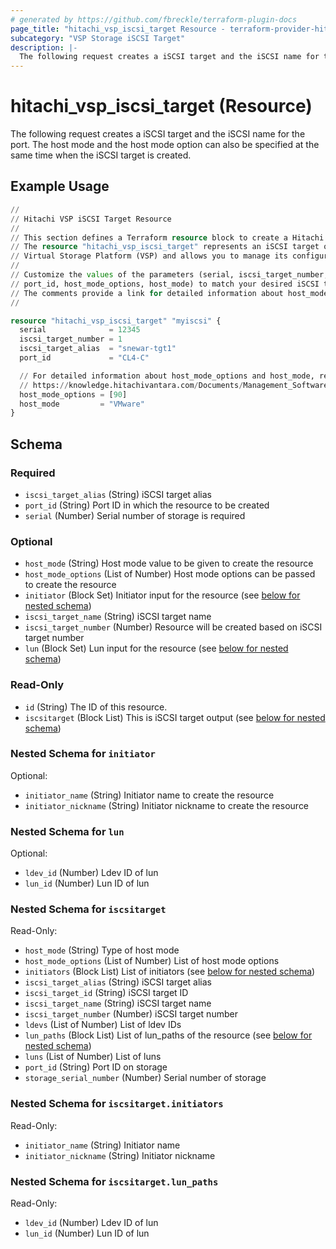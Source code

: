 ```yaml
---
# generated by https://github.com/fbreckle/terraform-plugin-docs
page_title: "hitachi_vsp_iscsi_target Resource - terraform-provider-hitachi"
subcategory: "VSP Storage iSCSI Target"
description: |-
  The following request creates a iSCSI target and the iSCSI name for the port. The host mode and the host mode option can also be specified at the same time when the iSCSI target is created.
---
```


# hitachi_vsp_iscsi_target (Resource)

The following request creates a iSCSI target and the iSCSI name for the port. The host mode and the host mode option can also be specified at the same time when the iSCSI target is created.

## Example Usage

```terraform
//
// Hitachi VSP iSCSI Target Resource
//
// This section defines a Terraform resource block to create a Hitachi VSP iSCSI target.
// The resource "hitachi_vsp_iscsi_target" represents an iSCSI target on a Hitachi
// Virtual Storage Platform (VSP) and allows you to manage its configuration using Terraform.
//
// Customize the values of the parameters (serial, iscsi_target_number, iscsi_target_alias,
// port_id, host_mode_options, host_mode) to match your desired iSCSI target configuration.
// The comments provide a link for detailed information about host_mode_options and host_mode.
//

resource "hitachi_vsp_iscsi_target" "myiscsi" {
  serial              = 12345
  iscsi_target_number = 1
  iscsi_target_alias  = "snewar-tgt1" 
  port_id             = "CL4-C"  

  // For detailed information about host_mode_options and host_mode, refer to:
  // https://knowledge.hitachivantara.com/Documents/Management_Software/SVOS/9.8.6/Volume_Management_-_VSP_E_Series/Host_Attachment/14_Host_modes_and_host_mode_options
  host_mode_options = [90]
  host_mode         = "VMware"
}
```

<!-- schema generated by tfplugindocs -->
## Schema

### Required

- `iscsi_target_alias` (String) iSCSI target alias
- `port_id` (String) Port ID in which the resource to be created
- `serial` (Number) Serial number of storage is required

### Optional

- `host_mode` (String) Host mode value to be given to create the resource
- `host_mode_options` (List of Number) Host mode options can be passed to create the resource
- `initiator` (Block Set) Initiator input for the resource (see [below for nested schema](#nestedblock--initiator))
- `iscsi_target_name` (String) iSCSI target name
- `iscsi_target_number` (Number) Resource will be created based on iSCSI target number
- `lun` (Block Set) Lun input for the resource (see [below for nested schema](#nestedblock--lun))

### Read-Only

- `id` (String) The ID of this resource.
- `iscsitarget` (Block List) This is iSCSI target output (see [below for nested schema](#nestedblock--iscsitarget))

<a id="nestedblock--initiator"></a>
### Nested Schema for `initiator`

Optional:

- `initiator_name` (String) Initiator name to create the resource
- `initiator_nickname` (String) Initiator nickname to create the resource


<a id="nestedblock--lun"></a>
### Nested Schema for `lun`

Optional:

- `ldev_id` (Number) Ldev ID of lun
- `lun_id` (Number) Lun ID of lun


<a id="nestedblock--iscsitarget"></a>
### Nested Schema for `iscsitarget`

Read-Only:

- `host_mode` (String) Type of host mode
- `host_mode_options` (List of Number) List of host mode options
- `initiators` (Block List) List of initiators (see [below for nested schema](#nestedblock--iscsitarget--initiators))
- `iscsi_target_alias` (String) iSCSI target alias
- `iscsi_target_id` (String) iSCSI target ID
- `iscsi_target_name` (String) iSCSI target name
- `iscsi_target_number` (Number) iSCSI target number
- `ldevs` (List of Number) List of ldev IDs
- `lun_paths` (Block List) List of lun_paths of the resource (see [below for nested schema](#nestedblock--iscsitarget--lun_paths))
- `luns` (List of Number) List of luns
- `port_id` (String) Port ID on storage
- `storage_serial_number` (Number) Serial number of storage

<a id="nestedblock--iscsitarget--initiators"></a>
### Nested Schema for `iscsitarget.initiators`

Read-Only:

- `initiator_name` (String) Initiator name
- `initiator_nickname` (String) Initiator nickname


<a id="nestedblock--iscsitarget--lun_paths"></a>
### Nested Schema for `iscsitarget.lun_paths`

Read-Only:

- `ldev_id` (Number) Ldev ID of lun
- `lun_id` (Number) Lun ID of lun


